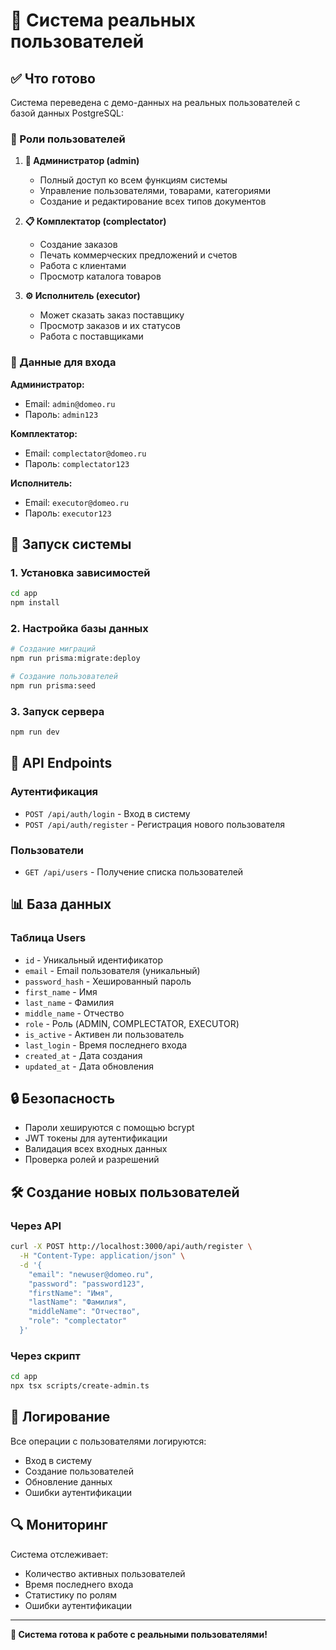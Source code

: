 # 🔐 Система реальных пользователей

## ✅ Что готово

Система переведена с демо-данных на реальных пользователей с базой данных PostgreSQL:

### 👥 Роли пользователей

1. **👑 Администратор (admin)**
   - Полный доступ ко всем функциям системы
   - Управление пользователями, товарами, категориями
   - Создание и редактирование всех типов документов

2. **📋 Комплектатор (complectator)**
   - Создание заказов
   - Печать коммерческих предложений и счетов
   - Работа с клиентами
   - Просмотр каталога товаров

3. **⚙️ Исполнитель (executor)**
   - Может сказать заказ поставщику
   - Просмотр заказов и их статусов
   - Работа с поставщиками

### 🔑 Данные для входа

**Администратор:**
- Email: `admin@domeo.ru`
- Пароль: `admin123`

**Комплектатор:**
- Email: `complectator@domeo.ru`
- Пароль: `complectator123`

**Исполнитель:**
- Email: `executor@domeo.ru`
- Пароль: `executor123`

## 🚀 Запуск системы

### 1. Установка зависимостей
```bash
cd app
npm install
```

### 2. Настройка базы данных
```bash
# Создание миграций
npm run prisma:migrate:deploy

# Создание пользователей
npm run prisma:seed
```

### 3. Запуск сервера
```bash
npm run dev
```

## 🔧 API Endpoints

### Аутентификация
- `POST /api/auth/login` - Вход в систему
- `POST /api/auth/register` - Регистрация нового пользователя

### Пользователи
- `GET /api/users` - Получение списка пользователей

## 📊 База данных

### Таблица Users
- `id` - Уникальный идентификатор
- `email` - Email пользователя (уникальный)
- `password_hash` - Хешированный пароль
- `first_name` - Имя
- `last_name` - Фамилия
- `middle_name` - Отчество
- `role` - Роль (ADMIN, COMPLECTATOR, EXECUTOR)
- `is_active` - Активен ли пользователь
- `last_login` - Время последнего входа
- `created_at` - Дата создания
- `updated_at` - Дата обновления

## 🔒 Безопасность

- Пароли хешируются с помощью bcrypt
- JWT токены для аутентификации
- Валидация всех входных данных
- Проверка ролей и разрешений

## 🛠️ Создание новых пользователей

### Через API
```bash
curl -X POST http://localhost:3000/api/auth/register \
  -H "Content-Type: application/json" \
  -d '{
    "email": "newuser@domeo.ru",
    "password": "password123",
    "firstName": "Имя",
    "lastName": "Фамилия",
    "middleName": "Отчество",
    "role": "complectator"
  }'
```

### Через скрипт
```bash
cd app
npx tsx scripts/create-admin.ts
```

## 📝 Логирование

Все операции с пользователями логируются:
- Вход в систему
- Создание пользователей
- Обновление данных
- Ошибки аутентификации

## 🔍 Мониторинг

Система отслеживает:
- Количество активных пользователей
- Время последнего входа
- Статистику по ролям
- Ошибки аутентификации

---

**🎉 Система готова к работе с реальными пользователями!**
